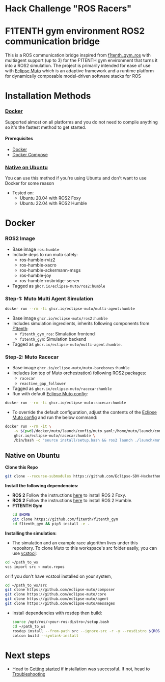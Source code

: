 # Hack Challenge "ROS Racers"

# F1TENTH gym environment ROS2 communication bridge
This is a ROS communication bridge inspired from [f1tenth_gym_ros](https://github.com/f1tenth/f1tenth_gym_ros) with multiagent support (up to 3) for the F1TENTH gym environment that turns it into a ROS2 simulation. The project is primarily intended for ease of use with [Eclipse Muto](https://projects.eclipse.org/projects/automotive.muto) which is an adaptive framework and a runtime platform for dynamically composable model-driven software stacks for ROS

# Installation Methods

### [Docker](#docker-1)
Supported almost on all platforms and you do not need to compile anything so it's the fastest method to get started.
#### Prerequisites
- [Docker](https://docs.docker.com/engine/install/)
- [Docker Compose](https://docs.docker.com/compose/install/)

### [Native on Ubuntu](#native-on-ubuntu-1)
You can use this method if you're using Ubuntu and don't want to use Docker for some reason
- Tested on:
  + Ubuntu 20.04 with ROS2 Foxy
  + Ubuntu 22.04 with ROS2 Humble

# Docker

### ROS2 Image
- Base image `ros:humble`
- Include deps to run muto safely:
    - ros-humble-rviz2
    - ros-humble-xacro
    - ros-humble-ackermann-msgs
    - ros-humble-joy
    - ros-humble-rosbridge-server 
- Tagged as `ghcr.io/eclipse-muto/ros2:humble`

### Step-1: Muto Multi Agent Simulation
```sh
docker run --rm -ti ghcr.io/eclipse-muto/multi-agent:humble
```
- Base image `ghcr.io/eclipse-muto/ros2:humble`
- Includes simulation ingredients, inherits following components from [F1tenth](https://f1tenth.org):
    - `f1tenth_gym_ros`: Simulation frontend
    - `f1tenth_gym`: Simulation backend
- Tagged as `ghcr.io/eclipse-muto/multi-agent:humble`.


### Step-2: Muto Racecar
- Base image `ghcr.io/eclipse-muto/muto-barebones:humble`
- Includes (on top of Muto orchestration) following ROS2 packages:
    - `racecar`
    - `reactive_gap_follower`
- Tagged as `ghcr.io/eclipse-muto/racecar:humble`
- Run with default [Eclipse Muto config](../src/racecar/racecar/config/muto.yaml):

```sh
docker run --rm -ti ghcr.io/eclipse-muto:racecar:humble
```
- To override the default configuration, adjust the contents of the [Eclipse Muto config](../src/racecar/racecar/config/muto.yaml) and run the below command:
```sh
docker run --rm -it \
    -v $(pwd)/docker/muto/launch/config/muto.yaml:/home/muto/launch/config/muto.yaml \
    ghcr.io/eclipse-muto/racecar:humble \
    /bin/bash -c "source install/setup.bash && ros2 launch ./launch/muto.launch.py"
```


## Native on Ubuntu

**Clone this Repo**
```bash
git clone --recurse-submodules https://github.com/Eclipse-SDV-Hackathon-Accenture/muto-multi-agent-racer.git
```

**Install the following dependencies:**
- **ROS 2** Follow the instructions [here](https://docs.ros.org/en/foxy/Installation.html) to install ROS 2 Foxy.
- **ROS 2** Follow the instructions [here](https://docs.ros.org/en/humble/Installation.html) to install ROS 2 Humble.
- **F1TENTH Gym**
  ```bash
  cd $HOME
  git clone https://github.com/f1tenth/f1tenth_gym
  cd f1tenth_gym && pip3 install -e .
  ```

**Installing the simulation:**

- The simulation and an example race algorithm lives under this repository. To clone Muto to this workspace's src folder easily, you can use [vcstool](https://github.com/dirk-thomas/vcstool): 
```bash
cd ~/path_to_ws
vcs import src < muto.repos
```

or if you don't have vcstool installed on your system, 
```bash
cd ~/path_to_ws/src
git clone https://github.com/eclipse-muto/composer
git clone https://github.com/eclipse-muto/core
git clone https://github.com/eclipse-muto/agent
git clone https://github.com/eclipse-muto/messages
```

- Install dependencies with rosdep then build:
  ```bash
  source /opt/ros/<your-ros-distro>/setup.bash
  cd ~/path_to_ws
  rosdep install --from-path src --ignore-src -r -y --rosdistro ${ROS_DISTRO}
  colcon build --symlink-install
  ```

# Next steps
- Head to [Getting started](./step2-getting-started-with-f1tenth-gym.md) if installation was successful. If not, head to [Troubleshooting](./troubleshooting.md)